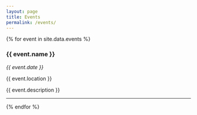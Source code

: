 ```yaml
---
layout: page
title: Events 
permalink: /events/
---
```

{% for event in site.data.events %}
### {{ event.name }}
_{{ event.date }}_

{{ event.location }}

{{ event.description }}

* * *
{% endfor %}
